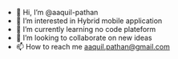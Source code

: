 - 👋 Hi, I’m @aaquil-pathan
- 👀 I’m interested in Hybrid mobile application
- 🌱 I’m currently learning no code plateform
- 💞️ I’m looking to collaborate on new ideas
- 📫 How to reach me aaquil.pathan@gmail.com

<!---
aaquil-pathan/aaquil-pathan is a ✨ special ✨ repository because its `README.md` (this file) appears on your GitHub profile.
You can click the Preview link to take a look at your changes.
--->
